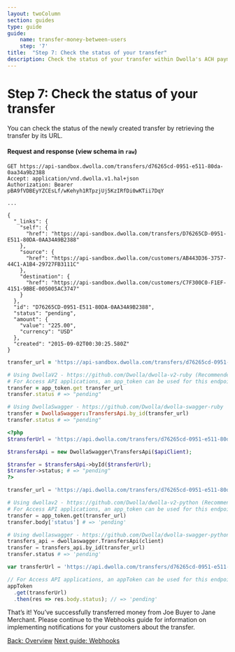 ```yaml
---
layout: twoColumn
section: guides
type: guide
guide:
    name: transfer-money-between-users
    step: '7'
title:  "Step 7: Check the status of your transfer"
description: Check the status of your transfer within Dwolla's ACH payment API when transferring money between users.
---
```


# Step 7: Check the status of your transfer

You can check the status of the newly created transfer by retrieving the transfer by its URL.

#### Request and response (view schema in `raw`)
```raw
GET https://api-sandbox.dwolla.com/transfers/d76265cd-0951-e511-80da-0aa34a9b2388
Accept: application/vnd.dwolla.v1.hal+json
Authorization: Bearer pBA9fVDBEyYZCEsLf/wKehyh1RTpzjUj5KzIRfDi0wKTii7DqY

...

{
  "_links": {
    "self": {
      "href": "https://api-sandbox.dwolla.com/transfers/D76265CD-0951-E511-80DA-0AA34A9B2388"
    },
    "source": {
      "href": "https://api-sandbox.dwolla.com/customers/AB443D36-3757-44C1-A1B4-29727FB3111C"
    },
    "destination": {
      "href": "https://api-sandbox.dwolla.com/customers/C7F300C0-F1EF-4151-9BBE-005005AC3747"
    }
  },
  "id": "D76265CD-0951-E511-80DA-0AA34A9B2388",
  "status": "pending",
  "amount": {
    "value": "225.00",
    "currency": "USD"
  },
  "created": "2015-09-02T00:30:25.580Z"
}
```
```ruby
transfer_url = 'https://api-sandbox.dwolla.com/transfers/d76265cd-0951-e511-80da-0aa34a9b2388'

# Using DwollaV2 - https://github.com/Dwolla/dwolla-v2-ruby (Recommended)
# For Access API applications, an app_token can be used for this endpoint. (https://docsv2.dwolla.com/#application-authorization)
transfer = app_token.get transfer_url
transfer.status # => "pending"

# Using DwollaSwagger - https://github.com/Dwolla/dwolla-swagger-ruby
transfer = DwollaSwagger::TransfersApi.by_id(transfer_url)
transfer.status # => "pending"
```
```php
<?php
$transferUrl = 'https://api.dwolla.com/transfers/d76265cd-0951-e511-80da-0aa34a9b2388';

$transfersApi = new DwollaSwagger\TransfersApi($apiClient);

$transfer = $transfersApi->byId($transferUrl);
$transfer->status; # => "pending"
?>
```
```python
transfer_url = 'https://api.dwolla.com/transfers/d76265cd-0951-e511-80da-0aa34a9b2388'

# Using dwollav2 - https://github.com/Dwolla/dwolla-v2-python (Recommended)
# For Access API applications, an app_token can be used for this endpoint. (https://docsv2.dwolla.com/#application-authorization)
transfer = app_token.get(transfer_url)
transfer.body['status'] # => 'pending'

# Using dwollaswagger - https://github.com/Dwolla/dwolla-swagger-python
transfers_api = dwollaswagger.TransfersApi(client)
transfer = transfers_api.by_id(transfer_url)
transfer.status # => 'pending'
```
```javascript
var transferUrl = 'https://api.dwolla.com/transfers/d76265cd-0951-e511-80da-0aa34a9b2388';

// For Access API applications, an appToken can be used for this endpoint. (https://docsv2.dwolla.com/#application-authorization)
appToken
  .get(transferUrl)
  .then(res => res.body.status); // => 'pending'
```

That’s it!  You’ve successfully transferred money from Joe Buyer to Jane Merchant. Please continue to the Webhooks guide for information on implementing notifications for your customers about the transfer.

<nav class="pager-nav">
    <a href="create-transfer.html">Back: Overview</a>
    <a href="/guides/webhooks">Next guide: Webhooks</a>
</nav>
